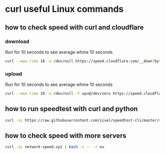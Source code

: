 # curl useful Linux commands 


## how to check speed with curl and cloudflare 

### download 

Run for 10 seconds to see average whine 10 seconds

```bash
curl --max-time 10 -o /dev/null https://speed.cloudflare.com/__down?bytes=9000000000
```

### upload 

Run for 10 seconds to see average whine 10 seconds

```bash
curl --max-time 10 -o /dev/null -F up=@/dev/zero https://speed.cloudflare.com/__up?bytes=9000000000
```

## how to run speedtest with curl and python

```bash
curl -sL https://raw.githubusercontent.com/sivel/speedtest-cli/master/speedtest.py | python3 -
```

## how to check speed with more servers 

```bash
curl -sL network-speed.xyz | bash -s -- -r eu
```
